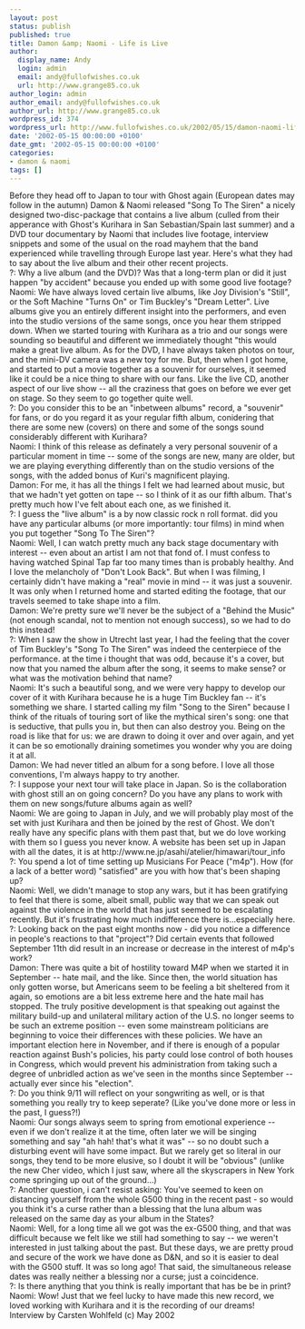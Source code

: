 ```yaml
---
layout: post
status: publish
published: true
title: Damon &amp; Naomi - Life is Live
author:
  display_name: Andy
  login: admin
  email: andy@fullofwishes.co.uk
  url: http://www.grange85.co.uk
author_login: admin
author_email: andy@fullofwishes.co.uk
author_url: http://www.grange85.co.uk
wordpress_id: 374
wordpress_url: http://www.fullofwishes.co.uk/2002/05/15/damon-naomi-life-is-live/
date: '2002-05-15 00:00:00 +0100'
date_gmt: '2002-05-15 00:00:00 +0100'
categories:
- damon & naomi
tags: []
---
```

<p>Before they head off to Japan to tour with Ghost again (European dates may follow in the autumn) Damon & Naomi released "Song To The Siren" a nicely designed two-disc-package that contains a live album (culled from their apperance with Ghost's Kurihara in San Sebastian/Spain last summer) and a DVD tour documentary by Naomi that includes live footage, interview snippets and some of the usual on the road mayhem that the band experienced while travelling through Europe last year. Here's what they had to say about the live album and their other recent projects. <br />?: Why a live album (and the DVD)? Was that a long-term plan or did it just happen "by accident" because you ended up with some good live footage?<br />Naomi: We have always loved certain live albums, like Joy Division's "Still", or the Soft Machine "Turns On" or Tim Buckley's "Dream  Letter". Live albums give you an entirely different insight into the  performers, and even into the studio versions of the same songs, once  you hear them stripped down. When we started touring with Kurihara as  a trio and our songs were sounding so beautiful and different we  immediately thought "this would make a great live album. As for the DVD, I have always taken photos on tour, and the mini-DV camera was a new toy for me. But, then when I got home, and started to put a movie together as a souvenir for ourselves, it seemed like it could be a nice thing to share with our fans. Like the live CD, another aspect of our live show -- all the craziness that goes on before we ever get on stage. So they seem to go together quite well.<br />?: Do you consider this to be an "inbetween albums" record,  a "souvenir" for fans, or do you regard it as your regular fifth album, conidering that there are some new (covers) on there and some of the songs sound  considerably different with Kurihara?<br />Naomi: I think of this release as definately a very personal souvenir of a particular moment in time -- some of the songs are new, many are older, but we are playing everything differently than on the studio versions of the songs, with the added bonus of Kuri's magnificent playing.<br />Damon: For me, it has all the things I felt we had learned about music, but that we hadn't yet gotten on tape -- so I think of it as our fifth album. That's pretty much how I've felt about each one, as we finished it.<br />?: I guess the "live album" is a by now classic rock n roll format. did you have any particular albums (or more importantly: tour films) in mind when you put together "Song To The Siren"?<br />Naomi: Well, I can watch pretty much any back stage documentary with interest -- even about an artist I am not that fond of. I must confess to having watched Spinal Tap far too many times than is probably healthy. And I love the melancholy of "Don't Look Back". But when I was filming, I certainly didn't have making a "real" movie in mind -- it was just a souvenir. It was only when I returned home and started editing the footage, that our travels seemed to take shape into a film.<br />Damon: We're pretty sure we'll never be the subject of a "Behind the Music" (not enough scandal, not to mention not enough success), so we had to do this instead!<br />?: When I saw the show in Utrecht last year, I had the feeling that the cover of Tim Buckley's "Song To The Siren" was indeed the centerpiece of the performance. at the time i thought that was odd, because it's a cover, but now that you named the album after the song, it seems to make sense? or what was the motivation behind that name?<br />Naomi: It's such a beautiful song, and we were very happy to develop our cover of it with Kurihara because he is a huge Tim Buckley fan -- it's something we share. I started calling my film "Song to the Siren" because I think of the rituals of touring sort of like the mythical siren's song: one that is seductive, that pulls you in, but then can also destroy you. Being on the road is like that for us: we are drawn to doing it over and over again, and yet it can be so emotionally draining sometimes you wonder why you are doing it at all.<br />Damon: We had never titled an album for a song before. I love all those conventions, I'm always happy to try another. <br />?: I suppose your next tour will take place in Japan. So is the collaboration with ghost still an on going concern? Do you have any plans to work with them on new songs/future albums again as well?<br />Naomi: We are going to Japan in July, and we will probably play most of the set with just Kurihara and then be joined by the rest of Ghost. We don't really have any specific plans with them past that, but we do love working with them so I guess you never know. A website has been set up in Japan with all the dates, it is at http://www.ne.jp/asahi/atelier/himawari/tour_info<br />?: You spend a lot of time setting up Musicians For Peace ("m4p"). How (for a lack of a better word) "satisfied" are you with how that's been shaping up?<br />Naomi: Well, we didn't manage to stop any wars, but it has been gratifying to feel that there is some, albeit small, public way that we can speak out against the violence in the world that has just seemed to be escalating recently.  But it's frustrating how much indifference there is...especially here.<br />?: Looking back on the past eight months now - did you notice a difference in people's reactions to that "project"? Did certain events that followed September 11th did result in an increase or decrease in the interest of m4p's work?<br />Damon: There was quite a bit of hostility toward M4P when we started it in September -- hate mail, and the like. Since then, the world situation has only gotten worse, but Americans seem to be feeling a bit sheltered from it again, so emotions are a bit less extreme here and the hate mail has stopped. The truly positive development is that speaking out against the military build-up and unilateral military action of the U.S. no longer seems to be such an extreme position -- even some mainstream politicians are beginning to voice their differences with these policies. We have an important election here in November, and if there is enough of a popular reaction against Bush's policies, his party could lose control of both houses in Congress, which would prevent his administration from taking such a degree of unbridled action as we've seen in the months since September -- actually ever since his "election".<br />?: Do you think 9/11 will reflect on your songwriting as well, or is that something you really try to keep seperate? (Like you've done more or less in the past, I guess?!)<br />Naomi: Our songs always seem to spring from emotional experience -- even if we don't realize it at the time, often later we will be singing something and say "ah hah! that's what it was" -- so no doubt such a disturbing event will have some impact. But we rarely get so literal in our songs, they tend to be more elusive, so I doubt it will be "obvious" (unlike the new Cher video, which I just saw, where all the skyscrapers in New York come springing up out of the ground...) <br />?: Another question, i can't resist asking: You've seemed to keen on distancing yourself from the whole G500 thing in the recent past - so would you think it's a curse rather than a blessing that the luna album was released on the same day as your album in the States?<br />Naomi: Well, for a long time all we got was the ex-G500 thing, and that was difficult because we felt like we still had something to say -- we weren't interested in just talking about the past. But these days, we are pretty proud and secure of the work we have done as D&N, and so it is easier to deal with the G500 stuff. It was so long ago! That said, the simultaneous release dates was really neither a blessing nor a curse; just a coincidence.<br />?: Is there anything that you think is really important that has be be in print?<br />Naomi: Wow! Just that we feel lucky to have made this new record, we loved working with Kurihara and it is the recording of our dreams!<br />Interview by Carsten Wohlfeld (c) May 2002</p>
